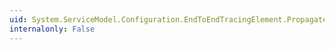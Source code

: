 ```yaml
---
uid: System.ServiceModel.Configuration.EndToEndTracingElement.PropagateActivity
internalonly: False
---
```

